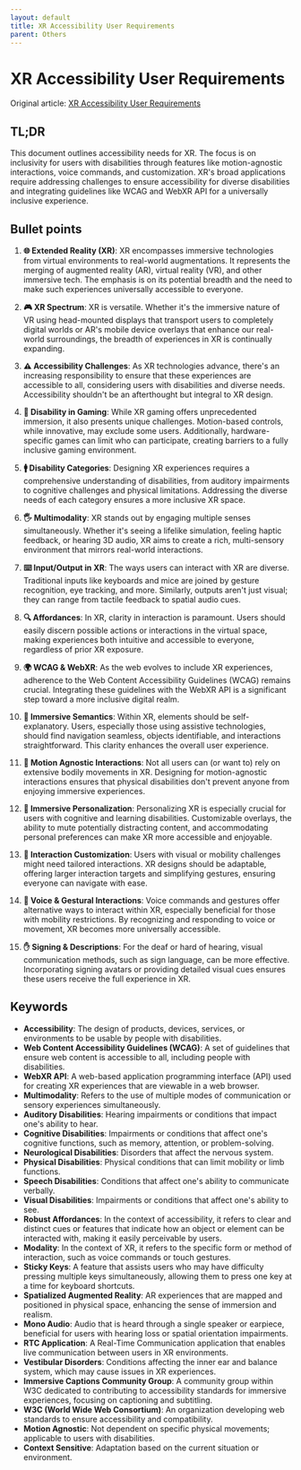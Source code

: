 ```yaml
---
layout: default
title: XR Accessibility User Requirements
parent: Others
---
```


# XR Accessibility User Requirements
Original article: [XR Accessibility User Requirements](https://www.w3.org/TR/xaur/)

## TL;DR
This document outlines accessibility needs for XR. The focus is on inclusivity for users with disabilities through features like motion-agnostic interactions, voice commands, and customization. XR's broad applications require addressing challenges to ensure accessibility for diverse disabilities and integrating guidelines like WCAG and WebXR API for a universally inclusive experience.

## Bullet points
1. **🌐 Extended Reality (XR)**: XR encompasses immersive technologies from virtual environments to real-world augmentations. It represents the merging of augmented reality (AR), virtual reality (VR), and other immersive tech. The emphasis is on its potential breadth and the need to make such experiences universally accessible to everyone.

2. **🎮 XR Spectrum**: XR is versatile. Whether it's the immersive nature of VR using head-mounted displays that transport users to completely digital worlds or AR's mobile device overlays that enhance our real-world surroundings, the breadth of experiences in XR is continually expanding.

3. **⚠️ Accessibility Challenges**: As XR technologies advance, there's an increasing responsibility to ensure that these experiences are accessible to all, considering users with disabilities and diverse needs. Accessibility shouldn't be an afterthought but integral to XR design.

4. **🎲 Disability in Gaming**: While XR gaming offers unprecedented immersion, it also presents unique challenges. Motion-based controls, while innovative, may exclude some users. Additionally, hardware-specific games can limit who can participate, creating barriers to a fully inclusive gaming environment.

5. **🚹 Disability Categories**: Designing XR experiences requires a comprehensive understanding of disabilities, from auditory impairments to cognitive challenges and physical limitations. Addressing the diverse needs of each category ensures a more inclusive XR space.

6. **🖐️ Multimodality**: XR stands out by engaging multiple senses simultaneously. Whether it's seeing a lifelike simulation, feeling haptic feedback, or hearing 3D audio, XR aims to create a rich, multi-sensory environment that mirrors real-world interactions.

7. **⌨️ Input/Output in XR**: The ways users can interact with XR are diverse. Traditional inputs like keyboards and mice are joined by gesture recognition, eye tracking, and more. Similarly, outputs aren't just visual; they can range from tactile feedback to spatial audio cues.

8. **🔍 Affordances**: In XR, clarity in interaction is paramount. Users should easily discern possible actions or interactions in the virtual space, making experiences both intuitive and accessible to everyone, regardless of prior XR exposure.

9. **🌍 WCAG & WebXR**: As the web evolves to include XR experiences, adherence to the Web Content Accessibility Guidelines (WCAG) remains crucial. Integrating these guidelines with the WebXR API is a significant step toward a more inclusive digital realm.

10. **🔖 Immersive Semantics**: Within XR, elements should be self-explanatory. Users, especially those using assistive technologies, should find navigation seamless, objects identifiable, and interactions straightforward. This clarity enhances the overall user experience.

11. **🕺 Motion Agnostic Interactions**: Not all users can (or want to) rely on extensive bodily movements in XR. Designing for motion-agnostic interactions ensures that physical disabilities don't prevent anyone from enjoying immersive experiences.

12. **🎨 Immersive Personalization**: Personalizing XR is especially crucial for users with cognitive and learning disabilities. Customizable overlays, the ability to mute potentially distracting content, and accommodating personal preferences can make XR more accessible and enjoyable.

13. **🎯 Interaction Customization**: Users with visual or mobility challenges might need tailored interactions. XR designs should be adaptable, offering larger interaction targets and simplifying gestures, ensuring everyone can navigate with ease.

14. **🎤 Voice & Gestural Interactions**: Voice commands and gestures offer alternative ways to interact within XR, especially beneficial for those with mobility restrictions. By recognizing and responding to voice or movement, XR becomes more universally accessible.

15. **✋ Signing & Descriptions**: For the deaf or hard of hearing, visual communication methods, such as sign language, can be more effective. Incorporating signing avatars or providing detailed visual cues ensures these users receive the full experience in XR.

## Keywords
- **Accessibility**: The design of products, devices, services, or environments to be usable by people with disabilities.
- **Web Content Accessibility Guidelines (WCAG)**: A set of guidelines that ensure web content is accessible to all, including people with disabilities.
- **WebXR API**: A web-based application programming interface (API) used for creating XR experiences that are viewable in a web browser.
- **Multimodality**: Refers to the use of multiple modes of communication or sensory experiences simultaneously.
- **Auditory Disabilities**: Hearing impairments or conditions that impact one's ability to hear.
- **Cognitive Disabilities**: Impairments or conditions that affect one's cognitive functions, such as memory, attention, or problem-solving.
- **Neurological Disabilities**: Disorders that affect the nervous system.
- **Physical Disabilities**: Physical conditions that can limit mobility or limb functions.
- **Speech Disabilities**: Conditions that affect one's ability to communicate verbally.
- **Visual Disabilities**: Impairments or conditions that affect one's ability to see.
- **Robust Affordances**: In the context of accessibility, it refers to clear and distinct cues or features that indicate how an object or element can be interacted with, making it easily perceivable by users.
- **Modality**: In the context of XR, it refers to the specific form or method of interaction, such as voice commands or touch gestures.
- **Sticky Keys**: A feature that assists users who may have difficulty pressing multiple keys simultaneously, allowing them to press one key at a time for keyboard shortcuts.
- **Spatialized Augmented Reality**: AR experiences that are mapped and positioned in physical space, enhancing the sense of immersion and realism.
- **Mono Audio**: Audio that is heard through a single speaker or earpiece, beneficial for users with hearing loss or spatial orientation impairments.
- **RTC Application**: A Real-Time Communication application that enables live communication between users in XR environments.
- **Vestibular Disorders**: Conditions affecting the inner ear and balance system, which may cause issues in XR experiences.
- **Immersive Captions Community Group**: A community group within W3C dedicated to contributing to accessibility standards for immersive experiences, focusing on captioning and subtitling.
- **W3C (World Wide Web Consortium)**: An organization developing web standards to ensure accessibility and compatibility.
- **Motion Agnostic**: Not dependent on specific physical movements; applicable to users with disabilities.
- **Context Sensitive**: Adaptation based on the current situation or environment.
